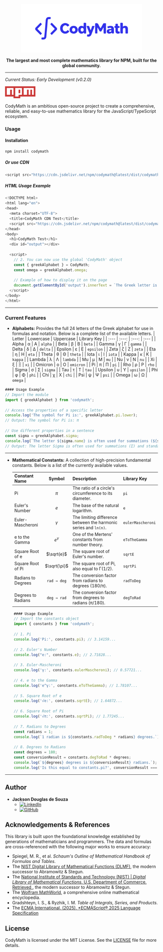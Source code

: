 <p align="center">
  <img src="./assets/logoCodyMath.svg" alt="CodyMath Logo" width="400">
</p>
<p align="center">
  <strong>The largest and most complete mathematics library for NPM, built for the global community.</strong>
</p>

---

*Current Status: Early Development (v0.2.0)*

<div style="display: flex; align-items: center; gap: 20px;">
  <a href="https://www.npmjs.com/package/codymath" target="_blank">
    <img src="./assets/Npm-logo.svg" alt="NPM Package" width="100">
  </a>
</div>

CodyMath is an ambitious open-source project to create a comprehensive, reliable, and easy-to-use mathematics library for the JavaScript/TypeScript ecosystem.
### Usage

#### Installation
```bash
npm install codymath
```
##### Or use CDN
```javascript
<script src="https://cdn.jsdelivr.net/npm/codymath@latest/dist/codymath.umd.js"></script>
```
##### HTML Usage Example
```javascript
<!DOCTYPE html>
<html lang="en">
<head>
  <meta charset="UTF-8">
  <title>CodyMath CDN Test</title>
  <script src="https://cdn.jsdelivr.net/npm/codymath@latest/dist/codymath.umd.js"></script>
</head>
<body>
  <h1>CodyMath Test</h1>
  <div id="output"></div>

  <script>
    // 2. You can now use the global 'CodyMath' object
    const { greekAlphabet } = CodyMath;
    const omega = greekAlphabet.omega;

    // Example of how to display it on the page
    document.getElementById('output').innerText = `The Greek letter is ${omega.name} (${omega.upper}, ${omega.lower})`;
  </script>
</body>
</html>
```
---
### Current Features
* **Alphabets:** Provides the full 24 letters of the Greek alphabet for use in formulas and notation. Below is a complete list of the available letters.
    | Letter | Lowercase | Uppercase | Library Key |
    | :--- | :---: | :---: | :--- |
    | Alpha | α | Α | `alpha` |
    | Beta | β | Β | `beta` |
    | Gamma | γ | Γ | `gamma` |
    | Delta | δ | Δ | `delta` |
    | Epsilon | ε | Ε | `epsilon` |
    | Zeta | ζ | Ζ | `zeta` |
    | Eta | η | Η | `eta` |
    | Theta | θ | Θ | `theta` |
    | Iota | ι | Ι | `iota` |
    | Kappa | κ | Κ | `kappa` |
    | Lambda | λ | Λ | `lambda` |
    | Mu | μ | Μ | `mu` |
    | Nu | ν | Ν | `nu` |
    | Xi | ξ | Ξ | `xi` |
    | Omicron | ο | Ο | `omicron` |
    | Pi | π | Π | `pi` |
    | Rho | ρ | Ρ | `rho` |
    | Sigma | σ | Σ | `sigma` |
    | Tau | τ | Τ | `tau` |
    | Upsilon | υ | Υ | `upsilon` |
    | Phi | φ | Φ | `phi` |
    | Chi | χ | Χ | `chi` |
    | Psi | ψ | Ψ | `psi` |
    | Omega | ω | Ω | `omega` |
```javascript
#### Usage Example
// Import the module
import { greekAlphabet } from 'codymath';

// Access the properties of a specific letter
console.log('The symbol for Pi is:', greekAlphabet.pi.lower);
// Output: The symbol for Pi is: π

// Use different properties in a sentence
const sigma = greekAlphabet.sigma;
console.log(`The letter ${sigma.name} is often used for summations (${sigma.upper}) and standard deviation (${sigma.lower}).`);
// Output: The letter Sigma is often used for summations (Σ) and standard deviation (σ).
```
---
* **Mathematical Constants:** A collection of high-precision fundamental constants. Below is a list of the currently available values.

    | Constant Name | Symbol | Description | Library Key |
    | :--- | :---: | :--- | :--- |
    | Pi | $\pi$ | The ratio of a circle's circumference to its diameter. | `pi` |
    | Euler's Number | $e$ | The base of the natural logarithm. | `e` |
    | Euler-Mascheroni | $\gamma$ | The limiting difference between the harmonic series and `ln(n)`. | `eulerMascheroni` |
    | e to the Gamma | $e^\gamma$ | One of the Mertens' constants from number theory. | `eToTheGamma` |
    | Square Root of e | $\sqrt{e}$ | The square root of Euler's number. | `sqrtE` |
    | Square Root of Pi | $\sqrt{\pi}$ | The square root of Pi, also equal to Γ(1/2). | `sqrtPi` |
    | Radians to Degrees | `rad → deg` | The conversion factor from radians to degrees (180/π). | `radToDeg` |
    | Degrees to Radians | `deg → rad` | The conversion factor from degrees to radians (π/180). | `degToRad` |

```javascript
    #### Usage Example
    // Import the constants object
    import { constants } from 'codymath';

    // 1. Pi
    console.log('Pi:', constants.pi); // 3.14159...

    // 2. Euler's Number
    console.log("e:", constants.e); // 2.71828...

    // 3. Euler-Mascheroni
    console.log('γ:', constants.eulerMascheroni); // 0.57721...

    // 4. e to the Gamma
    console.log('e^γ:', constants.eToTheGamma); // 1.78107...

    // 5. Square Root of e
    console.log('√e:', constants.sqrtE); // 1.64872...

    // 6. Square Root of Pi
    console.log('√π:', constants.sqrtPi); // 1.77245...

    // 7. Radians to Degrees
    const radians = 1;
    console.log(`1 radian is ${constants.radToDeg * radians} degrees.`); // 57.295...

    // 8. Degrees to Radians
    const degrees = 180;
    const conversionResult = constants.degToRad * degrees;
    console.log(`${degrees} degrees is ${conversionResult} radians.`); // 3.14159...
    console.log('Is this equal to constants.pi?', conversionResult === constants.pi); // true
```
--- 

## Author

- **Jackson Douglas de Souza**
  - [![LinkedIn](https://img.shields.io/badge/LinkedIn-Jackson%20Douglas-blue?style=flat-square&logo=linkedin)](https://www.linkedin.com/in/jacksondouglasdsouza/)
  - [![GitHub](https://img.shields.io/badge/GitHub-jacksondouglasdesouza-black?style=flat-square&logo=github)](https://github.com/jacksondouglasdesouza)

## Acknowledgements & References

This library is built upon the foundational knowledge established by generations of mathematicians and programmers. The data and formulas are cross-referenced with the following major works to ensure accuracy:

-   Spiegel, M. R., et al. *Schaum's Outline of Mathematical Handbook of Formulas and Tables*.
-   The [NIST Digital Library of Mathematical Functions (DLMF)](https://dlmf.nist.gov/), the modern successor to Abramowitz & Stegun.
-   The [National Institute of Standards and Technology (NIST) | *Digital Library of Mathematical Functions*. U.S. Department of Commerce. Retrieved ](https://dlmf.nist.gov/), the modern successor to Abramowitz & Stegun.
-   The [Wolfram MathWorld](https://pt.wikipedia.org/wiki/MathWorld), a comprehensive online mathematical encyclopedia.
-   Gradshteyn, I. S., & Ryzhik, I. M. *Table of Integrals, Series, and Products*.
-   The [ECMA International. (2025). *ECMAScript® 2025 Language Specification](https://tc39.es/ecma262/)

## License

CodyMath is licensed under the MIT License. See the [LICENSE](./LICENSE.md) file for more details.
